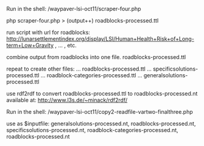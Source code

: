 Run in the shell:
/waypaver-lsi-oct11/scraper-four.php

php scraper-four.php > (output++) roadblocks-processed.ttl

run script with url for roadblocks:
http://lunarsettlementindex.org/display/LSI/Human+Health+Risk+of+Long-term+Low+Gravity
, ... , etc.

combine output from roadblocks into one file.
roadblocks-processed.ttl

repeat to create other files:
... roadblocks-processed.ttl
... specificsolutions-processed.ttl
... roadblock-categories-processed.ttl
... generalsolutions-processed.ttl

use rdf2rdf to convert roadblocks-processed.ttl to roadblocks-processed.nt
available at: http://www.l3s.de/~minack/rdf2rdf/

Run in the shell:
/waypaver-lsi-oct11/copy2-readfile-vartwo-finalthree.php

use as $inputfile: generalsolutions-processed.nt, roadblocks-processed.nt,
specificsolutions-processed.nt, roadblock-categories-processed.nt,
roadblocks-processed.nt
